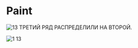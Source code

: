 # Paint
 
![13](https://user-images.githubusercontent.com/123800500/227705023-37bc3ab4-30dd-4b3f-a1be-a9b8f5684d49.JPG)
ТРЕТИЙ РЯД РАСПРЕДЕЛИЛИ НА ВТОРОЙ.


![1 13](https://user-images.githubusercontent.com/123800500/227705477-bce48869-d31e-4c68-8a7b-c4eb6fa992ae.jpg)
